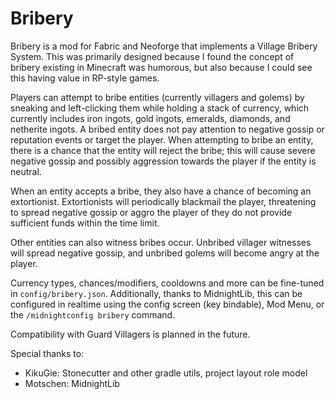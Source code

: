 # Bribery

Bribery is a mod for Fabric and Neoforge that implements a Village Bribery System. This was primarily 
designed because I found the concept of bribery existing in Minecraft was humorous, but also because I 
could see this having value in RP-style games.

Players can attempt to bribe entities (currently villagers and golems) by sneaking and left-clicking
them while holding a stack of currency, which currently includes iron ingots, gold ingots, emeralds, 
diamonds, and netherite ingots. A bribed entity does not pay attention to negative gossip or reputation 
events or target the player. When attempting to bribe an entity, there is a chance that the entity will 
reject the bribe; this will cause severe negative gossip and possibly aggression towards the player if 
the entity is neutral.

When an entity accepts a bribe, they also have a chance of becoming an extortionist. Extortionists will 
periodically blackmail the player, threatening to spread negative gossip or aggro the player of they do
not provide sufficient funds within the time limit.

Other entities can also witness bribes occur. Unbribed villager witnesses will spread negative gossip, and unbribed 
golems will become angry at the player.

Currency types, chances/modifiers, cooldowns and more can be fine-tuned in `config/bribery.json`.
Additionally, thanks to MidnightLib, this can be configured in realtime using the config screen 
(key bindable), Mod Menu, or the `/midnightconfig bribery` command.

Compatibility with Guard Villagers is planned in the future.

Special thanks to:
- KikuGie: Stonecutter and other gradle utils, project layout role model
- Motschen: MidnightLib
